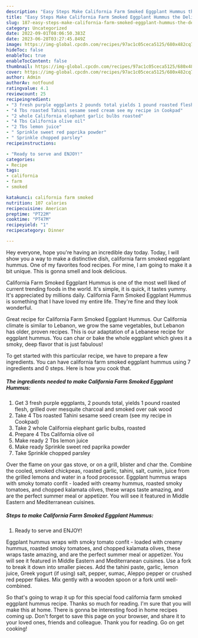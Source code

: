 ```yaml
---
description: "Easy Steps Make California Farm Smoked Eggplant Hummus the Delicious"
title: "Easy Steps Make California Farm Smoked Eggplant Hummus the Delicious"
slug: 187-easy-steps-make-california-farm-smoked-eggplant-hummus-the-delicious
category: Uncategorized
date: 2022-09-01T08:06:50.383Z
date: 2023-06-28T03:27:45.849Z
image: https://img-global.cpcdn.com/recipes/97ac1c05ceca5125/680x482cq70/california-farm-smoked-eggplant-hummus-recipe-main-photo.jpg
hideToc: false
enableToc: true
enableTocContent: false
thumbnail: https://img-global.cpcdn.com/recipes/97ac1c05ceca5125/680x482cq70/california-farm-smoked-eggplant-hummus-recipe-main-photo.jpg
cover: https://img-global.cpcdn.com/recipes/97ac1c05ceca5125/680x482cq70/california-farm-smoked-eggplant-hummus-recipe-main-photo.jpg
author: Admin
authorAv: notfound
ratingvalue: 4.1
reviewcount: 25
recipeingredient:
- "3 fresh purple eggplants 2 pounds total yields 1 pound roasted flesh grilled over mesquite charcoal and smoked over oak wood"
- "4 Tbs roasted Tahini sesame seed cream see my recipe in Cookpad"
- "2 whole California elephant garlic bulbs roasted"
- "4 Tbs California olive oil"
- "2 Tbs lemon juice"
- " Sprinkle sweet red paprika powder"
- " Sprinkle chopped parsley"
recipeinstructions:

- "Ready to serve and ENJOY!"
categories:
- Recipe
tags:
- california
- farm
- smoked

katakunci: california farm smoked 
nutrition: 107 calories
recipecuisine: American
preptime: "PT22M"
cooktime: "PT47M"
recipeyield: "1"
recipecategory: Dinner

---
```



Hey everyone, hope you're having an incredible day today. Today, I will show you a way to make a distinctive dish, california farm smoked eggplant hummus. One of my favorites food recipes. For mine, I am going to make it a bit unique. This is gonna smell and look delicious.

California Farm Smoked Eggplant Hummus is one of the most well liked of current trending foods in the world. It's simple, it is quick, it tastes yummy. It's appreciated by millions daily. California Farm Smoked Eggplant Hummus is something that I have loved my entire life. They're fine and they look wonderful.

Great recipe for California Farm Smoked Eggplant Hummus. Our California climate is similar to Lebanon, we grow the same vegetables, but Lebanon has older, proven recipes. This is our adaptation of a Lebanese recipe for eggplant hummus. You can char or bake the whole eggplant which gives it a smoky, deep flavor that is just fabulous!


To get started with this particular recipe, we have to prepare a few ingredients. You can have california farm smoked eggplant hummus using 7 ingredients and 0 steps. Here is how you cook that.

<!--inarticleads1-->

##### The ingredients needed to make California Farm Smoked Eggplant Hummus:

1. Get 3 fresh purple eggplants, 2 pounds total, yields 1 pound roasted flesh, grilled over mesquite charcoal and smoked over oak wood
1. Take 4 Tbs roasted Tahini sesame seed cream (see my recipe in Cookpad)
1. Take 2 whole California elephant garlic bulbs, roasted
1. Prepare 4 Tbs California olive oil
1. Make ready 2 Tbs lemon juice
1. Make ready  Sprinkle sweet red paprika powder
1. Take  Sprinkle chopped parsley


Over the flame on your gas stove, or on a grill, blister and char the. Combine the cooled, smoked chickpeas, roasted garlic, tahini, salt, cumin, juice from the grilled lemons and water in a food processor. Eggplant hummus wraps with smoky tomato confit - loaded with creamy hummus, roasted smoky tomatoes, and chopped kalamata olives, these wraps taste amazing, and are the perfect summer meal or appetizer. You will see it featured in Middle Eastern and Mediterranean cuisines. 

<!--inarticleads2-->

##### Steps to make California Farm Smoked Eggplant Hummus:


1. Ready to serve and ENJOY!

Eggplant hummus wraps with smoky tomato confit - loaded with creamy hummus, roasted smoky tomatoes, and chopped kalamata olives, these wraps taste amazing, and are the perfect summer meal or appetizer. You will see it featured in Middle Eastern and Mediterranean cuisines. Use a fork to break it down into smaller pieces. Add the tahini paste, garlic, lemon juice, Greek yogurt (if using) salt, pepper, sumac, Aleppo pepper or crushed red pepper flakes. Mix gently with a wooden spoon or a fork until well-combined. 

So that's going to wrap it up for this special food california farm smoked eggplant hummus recipe. Thanks so much for reading. I'm sure that you will make this at home. There is gonna be interesting food in home recipes coming up. Don't forget to save this page on your browser, and share it to your loved ones, friends and colleague. Thank you for reading. Go on get cooking!
